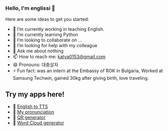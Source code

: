 ### Hello, I'm englissi 👋

Here are some ideas to get you started:

- 🔭 I’m currently working in teaching English.
- 🌱 I’m currently learning Python
- 👯 I’m looking to collaborate on ...
- 🤔 I’m looking for help with my colleague
- 💬 Ask me about nothing
- 📫 How to reach me: katya0153@gmail.com
- 😄 Pronouns: 대충살자
- ⚡ Fun fact: was an intern at the Embassy of ROK in Bulgaria, Worked at Samsung Techwin, gained 30kg after giving birth, love traveling. 
  
## Try my apps here! 

- 🌱 [English to TTS](http://englissi-mytts.hf.space)
- 🌱 [My pronunciation](http://englissi-mypronunciation.hf.space)
- 🌱 [QR generator](http://englissi-qrgenerator.hf.space)
- 🌱 [Word Cloud generator](http://englissi-wordcloud.hf.space)
